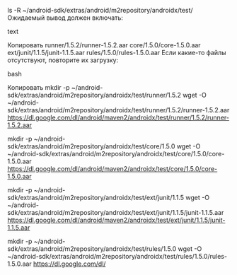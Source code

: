 ls -R ~/android-sdk/extras/android/m2repository/androidx/test/
Ожидаемый вывод должен включать:

text

Копировать
runner/1.5.2/runner-1.5.2.aar
core/1.5.0/core-1.5.0.aar
ext/junit/1.1.5/junit-1.1.5.aar
rules/1.5.0/rules-1.5.0.aar
Если какие-то файлы отсутствуют, повторите их загрузку:

bash

Копировать
mkdir -p ~/android-sdk/extras/android/m2repository/androidx/test/runner/1.5.2
wget -O ~/android-sdk/extras/android/m2repository/androidx/test/runner/1.5.2/runner-1.5.2.aar https://dl.google.com/dl/android/maven2/androidx/test/runner/1.5.2/runner-1.5.2.aar

mkdir -p ~/android-sdk/extras/android/m2repository/androidx/test/core/1.5.0
wget -O ~/android-sdk/extras/android/m2repository/androidx/test/core/1.5.0/core-1.5.0.aar https://dl.google.com/dl/android/maven2/androidx/test/core/1.5.0/core-1.5.0.aar

mkdir -p ~/android-sdk/extras/android/m2repository/androidx/test/ext/junit/1.1.5
wget -O ~/android-sdk/extras/android/m2repository/androidx/test/ext/junit/1.1.5/junit-1.1.5.aar https://dl.google.com/dl/android/maven2/androidx/test/ext/junit/1.1.5/junit-1.1.5.aar

mkdir -p ~/android-sdk/extras/android/m2repository/androidx/test/rules/1.5.0
wget -O ~/android-sdk/extras/android/m2repository/androidx/test/rules/1.5.0/rules-1.5.0.aar https://dl.google.com/dl/